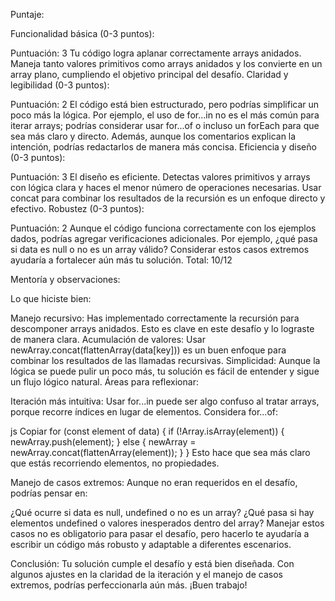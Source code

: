 Puntaje:

Funcionalidad básica (0-3 puntos):

Puntuación: 3
Tu código logra aplanar correctamente arrays anidados. Maneja tanto valores primitivos como arrays anidados y los convierte en un array plano, cumpliendo el objetivo principal del desafío.
Claridad y legibilidad (0-3 puntos):

Puntuación: 2
El código está bien estructurado, pero podrías simplificar un poco más la lógica. Por ejemplo, el uso de for...in no es el más común para iterar arrays; podrías considerar usar for...of o incluso un forEach para que sea más claro y directo. Además, aunque los comentarios explican la intención, podrías redactarlos de manera más concisa.
Eficiencia y diseño (0-3 puntos):

Puntuación: 3
El diseño es eficiente. Detectas valores primitivos y arrays con lógica clara y haces el menor número de operaciones necesarias. Usar concat para combinar los resultados de la recursión es un enfoque directo y efectivo.
Robustez (0-3 puntos):

Puntuación: 2
Aunque el código funciona correctamente con los ejemplos dados, podrías agregar verificaciones adicionales. Por ejemplo, ¿qué pasa si data es null o no es un array válido? Considerar estos casos extremos ayudaría a fortalecer aún más tu solución.
Total: 10/12

Mentoría y observaciones:

Lo que hiciste bien:

Manejo recursivo: Has implementado correctamente la recursión para descomponer arrays anidados. Esto es clave en este desafío y lo lograste de manera clara.
Acumulación de valores: Usar newArray.concat(flattenArray(data[key])) es un buen enfoque para combinar los resultados de las llamadas recursivas.
Simplicidad: Aunque la lógica se puede pulir un poco más, tu solución es fácil de entender y sigue un flujo lógico natural.
Áreas para reflexionar:

Iteración más intuitiva:
Usar for...in puede ser algo confuso al tratar arrays, porque recorre índices en lugar de elementos. Considera for...of:

js
Copiar
for (const element of data) {
  if (!Array.isArray(element)) {
    newArray.push(element);
  } else {
    newArray = newArray.concat(flattenArray(element));
  }
}
Esto hace que sea más claro que estás recorriendo elementos, no propiedades.

Manejo de casos extremos:
Aunque no eran requeridos en el desafío, podrías pensar en:

¿Qué ocurre si data es null, undefined o no es un array?
¿Qué pasa si hay elementos undefined o valores inesperados dentro del array?
Manejar estos casos no es obligatorio para pasar el desafío, pero hacerlo te ayudaría a escribir un código más robusto y adaptable a diferentes escenarios.

Conclusión: Tu solución cumple el desafío y está bien diseñada. Con algunos ajustes en la claridad de la iteración y el manejo de casos extremos, podrías perfeccionarla aún más. ¡Buen trabajo!